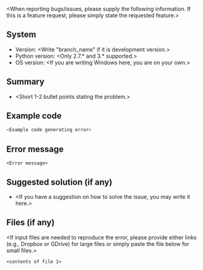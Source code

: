 <When reporting bugs/issues, please supply the following information. If
this is a feature request, please simply state the requested feature.>

## System

* Version: <Write "branch_name" if it is development version.>
* Python version: <Only 2.7.* and 3.* supported.>
* OS version: <If you are writing Windows here, you are on your own.> 

## Summary

* <Short 1-2 bullet points stating the problem.>

## Example code

```python
<Example code generating error>
```

## Error message

```
<Error message>
```

## Suggested solution (if any)

* <If you have a suggestion on how to solve the issue, you may write it
  here.>

## Files (if any)

<If input files are needed to reproduce the error, please provide 
either links (e.g., Dropbox or GDrive) for large files or simply paste
the file below for small files.>

```
<contents of file 1>
```